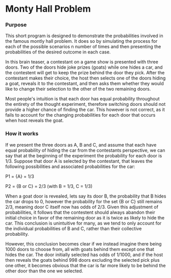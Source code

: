 # Monty Hall Problem


### Purpose
This short program is designed to demonstrate the probabilities involved in the famous montly hall problem. It does so by simulating the process for each of the possible scenarios n number of times and then presenting the probabilities of the desired outcome in each case.

In this brain teaser, a contestant on a game show is presented with three doors. Two of the doors hide joke prizes (goats) while one hides a car, and the contestent will get to keep the prize behind the door they pick. After the contestant makes their choice, the host then selects one of the doors hiding a goat, reveals it to the contestant, and then asks them whether they would like to change their selection to the other of the two remaining doors.

Most people's intuition is that each door has equal probability throughout the entirety of the thought experiment, therefore switching doors should not provide a higher chance of finding the car. This however is not correct, as it fails to account for the changing probabilities for each door that occurs when host reveals the goat.


### How it works
If we present the three doors as A, B and C, and assume that each have equal probability of hiding the car from the contestants perspective, we can say that at the beginning of the experiment the probability for each door is 1/3. Suppose that door A is selected by the contestant, that leaves the following possibilities and associated probabilities for the car:

P1 = {A} = 1/3

P2 = {B or C} = 2/3 (with B = 1/3, C = 1/3)


When a goat door is revealed, lets say its door B, the probability that B hides the car drops to 0, however the probability for the set {B or C} still remains 2/3, meaning door C itself now has odds of 2/3. Given this adjustment of probabilities, it follows that the contestent should always abandon their initial choice in favor of the remaining door as it is twice as likely to hide the car. This conclusion is unintuitive for many, as we tend to only account for the individual probabilities of B and C, rather than their collective probability. 

However, this conclusion becomes clear if we instead imagine there being 1000 doors to choose from, all with goats behind them except one that hides the car. The door initially selected has odds of 1/1000, and if the host then reveals the goats behind 998 doors excluding the selected pick plus one other, it becomes obvious that the car is far more likely to be behind the other door than the one we selected.





